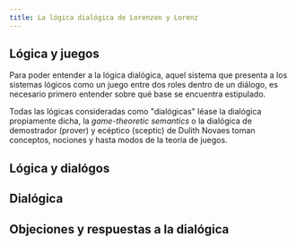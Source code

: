 ```yaml
---
title: La lógica dialógica de Lorenzen y Lorenz
---
```


## Lógica y juegos
<!-- 1. Lógica y juegos -->
<!--     1. Lógica *en* juegos, lógica *de* juegos -->
<!--     1. Juegos como explicación para la lógica -->
<!--     1. Justificación de porque la elección de juegos -->

Para poder entender a la lógica dialógica, aquel sistema que presenta a los sistemas lógicos
como un juego entre dos roles dentro de un diálogo, es necesario primero entender
sobre qué base se encuentra estipulado.

Todas las lógicas consideradas como "dialógicas" léase la dialógica propiamente dicha,
la *game-theoretic semantics* o la dialógica de demostrador (prover) y ecéptico (sceptic) de Dulith Novaes
toman conceptos, nociones y hasta modos de la teoría de juegos.

## Lógica y dialógos
<!-- 1. Lógica y diálogos -->
<!--     1. Dialógica -->
<!--     1. GTS -->
<!--     1. Dulith Novaes -->


## Dialógica
<!-- 1. Dialógica -->
<!--     1. Cuestiones históricas, creación y evolución del sistema -->
<!--     1. Justificación de elección de la dialógica -->
<!--     1. Presentación del sistema -->
<!--         1. Lógica intuicionista -->
<!--         1. Lógica clásica -->
<!--         1. Lógica de primer orden -->


## Objeciones y respuestas a la dialógica
<!-- 1. Respuestas a las objeciones de la propuesta -->


